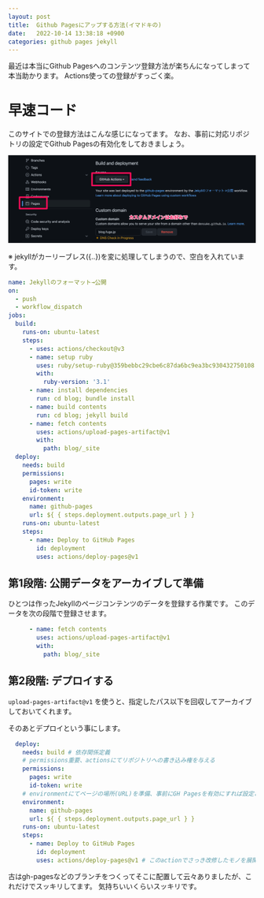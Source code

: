 ```yaml
---
layout: post
title:  Github Pagesにアップする方法(イマドキの)
date:   2022-10-14 13:38:18 +0900
categories: github pages jekyll
---
```


最近は本当にGithub Pagesへのコンテンツ登録方法が楽ちんになってしまって本当助かります。
Actions使っての登録がすっごく楽。

# 早速コード

このサイトでの登録方法はこんな感じになってます。
なお、事前に対応リポジトリの設定でGithub Pagesの有効化をしておきましょう。

![Pages設定](/assets/images/gh-pages.png)


※ jekyllがカーリーブレス({..})を変に処理してしまうので、空白を入れています。

```yaml
name: Jekyllのフォーマット→公開
on:
  - push
  - workflow_dispatch
jobs:
  build:
    runs-on: ubuntu-latest
    steps:
      - uses: actions/checkout@v3
      - name: setup ruby
        uses: ruby/setup-ruby@359bebbc29cbe6c87da6bc9ea3bc930432750108
        with:
          ruby-version: '3.1'
      - name: install dependencies
        run: cd blog; bundle install
      - name: build contents
        run: cd blog; jekyll build
      - name: fetch contents
        uses: actions/upload-pages-artifact@v1
        with:
          path: blog/_site
  deploy:
    needs: build
    permissions:
      pages: write
      id-token: write
    environment:
      name: github-pages
      url: ${ { steps.deployment.outputs.page_url } }
    runs-on: ubuntu-latest
    steps:
      - name: Deploy to GitHub Pages
        id: deployment
        uses: actions/deploy-pages@v1
```

## 第1段階: 公開データをアーカイブして準備

ひとつは作ったJekyllのページコンテンツのデータを登録する作業です。
このデータを次の段階で登録させます。

```yaml
      - name: fetch contents
        uses: actions/upload-pages-artifact@v1
        with:
          path: blog/_site
```

## 第2段階: デプロイする

`upload-pages-artifact@v1` を使うと、指定したパス以下を回収してアーカイブしておいてくれます。

そのあとデプロイという事にします。

```yaml
  deploy:
    needs: build # 依存関係定義
    # permissions重要、actionsにてリポジトリへの書き込み権を与える
    permissions:
      pages: write
      id-token: write
    # environmentにてページの場所(URL)を準備、事前にGH Pagesを有効にすれば設定されてる模様
    environment:
      name: github-pages
      url: ${ { steps.deployment.outputs.page_url } }
    runs-on: ubuntu-latest
    steps:
      - name: Deploy to GitHub Pages
        id: deployment
        uses: actions/deploy-pages@v1 # このactionでさっき改修したモノを展開してくれます
```

古はgh-pagesなどのブランチをつくってそこに配置して云々ありましたが、これだけでスッキリしてます。
気持ちいいくらいスッキリです。
